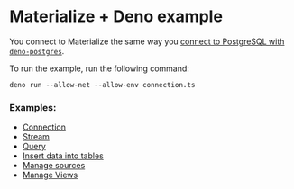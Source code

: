 # Materialize + Deno example

You connect to Materialize the same way you [connect to PostgreSQL with `deno-postgres`](https://deno.land/x/postgres).

To run the example, run the following command:

```
deno run --allow-net --allow-env connection.ts
```

### Examples:

- [Connection](./connection.ts)
- [Stream](./tail.ts)
- [Query](./query.ts)
- [Insert data into tables](./insert.ts)
- [Manage sources](./source.ts)
- [Manage Views](./view.ts)
